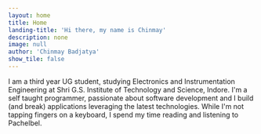 ```yaml
---
layout: home
title: Home
landing-title: 'Hi there, my name is Chinmay'
description: none
image: null
author: 'Chinmay Badjatya'
show_tile: false
---
```


I am a third year UG student, studying Electronics and Instrumentation Engineering at Shri G.S. Institute of Technology and Science, Indore. I'm a self taught programmer, passionate about software development and I build (and break) applications leveraging the latest technologies. While I'm not tapping fingers on a keyboard, I spend my time reading and listening to Pachelbel.